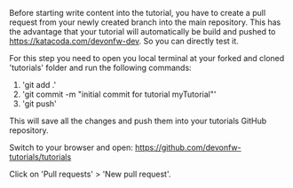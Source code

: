 Before starting write content into the tutorial, you have to create a pull request from your newly created branch into the main repository.
This has the advantage that your tutorial will automatically be build and pushed to https://katacoda.com/devonfw-dev. So you can directly test it.

For this step you need to open you local terminal at your forked and cloned 'tutorials' folder and run the following commands:
1. 'git add .' 
2. 'git commit -m "initial commit for tutorial myTutorial"'
3. 'git push'

This will save all the changes and push them into your tutorials GitHub repository. 

Switch to your browser and open:
https://github.com/devonfw-tutorials/tutorials

Click on 'Pull requests' > 'New pull request'.

